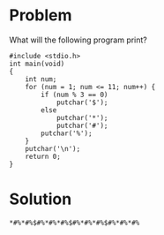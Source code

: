 # Problem
What will the following program print?

    #include <stdio.h> 
    int main(void)
    {
        int num;
        for (num = 1; num <= 11; num++) {
            if (num % 3 == 0) 
                putchar('$');
            else 
                putchar('*');
                putchar('#'); 
            putchar('%');
        } 
        putchar('\n'); 
        return 0;
    }

# Solution

    *#%*#%$#%*#%*#%$#%*#%*#%$#%*#%*#%
    